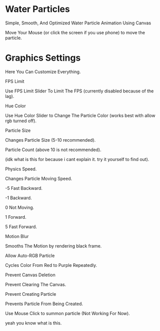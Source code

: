 # Water Particles
Simple, Smooth, And Optimized Water Particle Animation Using Canvas

Move Your Mouse (or click the screen if you use phone) to move the particle.


# Graphics Settings
Here You Can Customize Everything.

FPS Limit

Use FPS Limit Slider To Limit The FPS (currently disabled because of the lag).

Hue Color

Use Hue Color Slider to Change The Particle Color (works best with allow rgb turned off).

Particle Size

Changes Particle Size (5-10 recommended).

Particle Count (above 10 is not recommended).

(idk what is this for because i cant explain it. try it yourself to find out).

Physics Speed.

Changes Particle Moving Speed.

-5 Fast Backward.

-1 Backward.

0  Not Moving.

1  Forward.

5  Fast Forward.

Motion Blur

Smooths The Motion by rendering black frame.

Allow Auto-RGB Particle

Cycles Color From Red to Purple Repeatedly.

Prevent Canvas Deletion

Prevent Clearing The Canvas.

Prevent Creating Particle

Prevents Particle From Being Created.

Use Mouse Click to summon particle (Not Working For Now).

yeah you know what is this.
